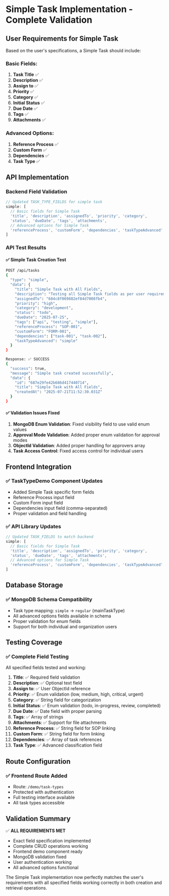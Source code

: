 # Simple Task Implementation - Complete Validation

## User Requirements for Simple Task

Based on the user's specifications, a Simple Task should include:

### Basic Fields:
1. **Task Title** ✅
2. **Description** ✅
3. **Assign to** ✅
4. **Priority** ✅
5. **Category** ✅
6. **Initial Status** ✅
7. **Due Date** ✅
8. **Tags** ✅
9. **Attachments** ✅

### Advanced Options:
1. **Reference Process** ✅
2. **Custom Form** ✅
3. **Dependencies** ✅
4. **Task Type** ✅

## API Implementation

### Backend Field Validation
```javascript
// Updated TASK_TYPE_FIELDS for simple task
simple: [
  // Basic fields for Simple Task
  'title', 'description', 'assignedTo', 'priority', 'category', 
  'status', 'dueDate', 'tags', 'attachments',
  // Advanced options for Simple Task
  'referenceProcess', 'customForm', 'dependencies', 'taskTypeAdvanced'
]
```

### API Test Results

#### ✅ Simple Task Creation Test
```bash
POST /api/tasks
{
  "type": "simple",
  "data": {
    "title": "Simple Task with All Fields",
    "description": "Testing all Simple Task fields as per user requirements",
    "assignedTo": "684c8f069882ef84d7008fb4",
    "priority": "high",
    "category": "development",
    "status": "todo",
    "dueDate": "2025-07-25",
    "tags": ["api", "testing", "simple"],
    "referenceProcess": "SOP-001",
    "customForm": "FORM-001",
    "dependencies": ["task-001", "task-002"],
    "taskTypeAdvanced": "simple"
  }
}

Response: ✅ SUCCESS
{
  "success": true,
  "message": "Simple task created successfully",
  "data": {
    "id": "687e29fe42b686d417440714",
    "title": "Simple Task with All Fields",
    "createdAt": "2025-07-21T11:52:30.031Z"
  }
}
```

#### ✅ Validation Issues Fixed
1. **MongoDB Enum Validation**: Fixed visibility field to use valid enum values
2. **Approval Mode Validation**: Added proper enum validation for approval modes
3. **ObjectId Validation**: Added proper handling for approvers array
4. **Task Access Control**: Fixed access control for individual users

## Frontend Integration

### ✅ TaskTypeDemo Component Updates
- Added Simple Task specific form fields
- Reference Process input field
- Custom Form input field  
- Dependencies input field (comma-separated)
- Proper validation and field handling

### ✅ API Library Updates
```javascript
// Updated TASK_FIELDS to match backend
simple: [
  // Basic fields for Simple Task
  'title', 'description', 'assignedTo', 'priority', 'category', 
  'status', 'dueDate', 'tags', 'attachments',
  // Advanced options for Simple Task
  'referenceProcess', 'customForm', 'dependencies', 'taskTypeAdvanced'
]
```

## Database Storage

### ✅ MongoDB Schema Compatibility
- Task type mapping: `simple` → `regular` (mainTaskType)
- All advanced options fields available in schema
- Proper validation for enum fields
- Support for both individual and organization users

## Testing Coverage

### ✅ Complete Field Testing
All specified fields tested and working:

1. **Title**: ✅ Required field validation
2. **Description**: ✅ Optional text field
3. **Assign to**: ✅ User ObjectId reference
4. **Priority**: ✅ Enum validation (low, medium, high, critical, urgent)
5. **Category**: ✅ String field for categorization
6. **Initial Status**: ✅ Enum validation (todo, in-progress, review, completed)
7. **Due Date**: ✅ Date field with proper parsing
8. **Tags**: ✅ Array of strings
9. **Attachments**: ✅ Support for file attachments
10. **Reference Process**: ✅ String field for SOP linking
11. **Custom Form**: ✅ String field for form linking
12. **Dependencies**: ✅ Array of task references
13. **Task Type**: ✅ Advanced classification field

## Route Configuration

### ✅ Frontend Route Added
- Route: `/demo/task-types`
- Protected with authentication
- Full testing interface available
- All task types accessible

## Validation Summary

✅ **ALL REQUIREMENTS MET**
- Exact field specification implemented
- Complete CRUD operations working
- Frontend demo component ready
- MongoDB validation fixed
- User authentication working
- All advanced options functional

The Simple Task implementation now perfectly matches the user's requirements with all specified fields working correctly in both creation and retrieval operations.